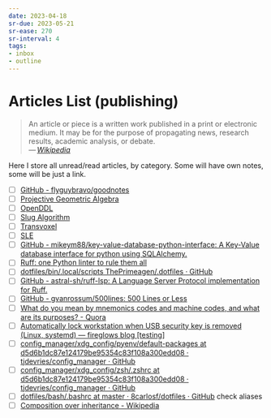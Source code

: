 ```yaml
---
date: 2023-04-18
sr-due: 2023-05-21
sr-ease: 270
sr-interval: 4
tags:
- inbox
- outline
---
```


# Articles List (publishing)

> An article or piece is a written work published in a print or electronic
> medium. It may be for the purpose of propagating news, research results,
> academic analysis, or debate.\
> — <cite>[Wikipedia](https://en.wikipedia.org/wiki/Article)</cite>

Here I store all unread/read articles, by category. Some will have own notes,
some will be just a link.

- [ ] [GitHub - flyguybravo/goodnotes](https://github.com/flyguybravo/goodnotes)
- [ ] [Projective Geometric Algebra](https://projectivegeometricalgebra.org/)
- [ ] [OpenDDL](https://openddl.org/openddl.pdf)
- [ ] [Slug Algorithm](https://sluglibrary.com/slug_algorithm.pdf)
- [ ] [Transvoxel](https://transvoxel.org/Transvoxel.pdf)
- [ ] [SLE](https://greenlab.di.uminho.pt/wp-content/uploads/2017/09/paperSLE.pdf)
- [ ] [GitHub - mikeym88/key-value-database-python-interface: A Key-Value database interface for python using SQLAlchemy.](https://github.com/mikeym88/key-value-database-python-interface)
- [ ] [Ruff: one Python linter to rule them all](https://blog.jerrycodes.com/ruff-the-python-linter/)
- [ ] [dotfiles/bin/.local/scripts ThePrimeagen/.dotfiles · GitHub](https://github.com/ThePrimeagen/.dotfiles/tree/master/bin/.local/scripts)
- [ ] [GitHub - astral-sh/ruff-lsp: A Language Server Protocol implementation for Ruff.](https://github.com/charliermarsh/ruff-lsp)
- [ ] [GitHub - gvanrossum/500lines: 500 Lines or Less](https://github.com/gvanrossum/500lines)
- [ ] [What do you mean by mnemonics codes and machine codes, and what are its purposes? - Quora](https://www.quora.com/What-do-you-mean-by-mnemonics-codes-and-machine-codes-and-what-are-its-purposes)
- [ ] [Automatically lock workstation when USB security key is removed (Linux, systemd) — fireglows blog \[testing\]](https://blog.fireglow.de/automatically-lock-workstation-when-usb-security-key-is-removed-linux-systemd)
- [ ] [config_manager/xdg_config/pyenv/default-packages at d5d6b1dc87e124179be95354c83f108a300edd08 · tjdevries/config_manager · GitHub](https://github.com/tjdevries/config_manager/blob/d5d6b1dc87e124179be95354c83f108a300edd08/xdg_config/pyenv/default-packages)
- [ ] [config_manager/xdg_config/zsh/.zshrc at d5d6b1dc87e124179be95354c83f108a300edd08 · tjdevries/config_manager · GitHub](https://github.com/tjdevries/config_manager/blob/d5d6b1dc87e124179be95354c83f108a300edd08/xdg_config/zsh/.zshrc)
- [ ] [dotfiles/bash/.bashrc at master · 8carlosf/dotfiles · GitHub](https://github.com/8carlosf/dotfiles/blob/master/bash/.bashrc#L34) check aliases
- [ ] [Composition over inheritance - Wikipedia](https://en.wikipedia.org/wiki/Composition_over_inheritance)
